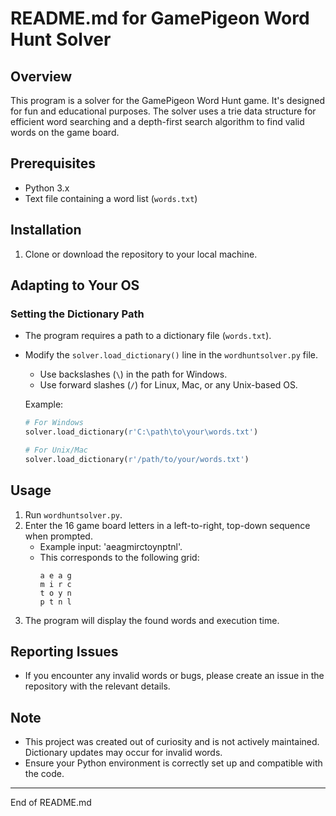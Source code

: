
# README.md for GamePigeon Word Hunt Solver

## Overview
This program is a solver for the GamePigeon Word Hunt game. It's designed for fun and educational purposes. The solver uses a trie data structure for efficient word searching and a depth-first search algorithm to find valid words on the game board.

## Prerequisites
- Python 3.x
- Text file containing a word list (`words.txt`)

## Installation
1. Clone or download the repository to your local machine.

## Adapting to Your OS
### Setting the Dictionary Path
- The program requires a path to a dictionary file (`words.txt`).
- Modify the `solver.load_dictionary()` line in the `wordhuntsolver.py` file.
    - Use backslashes (`\`) in the path for Windows.
    - Use forward slashes (`/`) for Linux, Mac, or any Unix-based OS.

    Example:
    ```python
    # For Windows
    solver.load_dictionary(r'C:\path\to\your\words.txt')

    # For Unix/Mac
    solver.load_dictionary(r'/path/to/your/words.txt')
    ```

## Usage
1. Run `wordhuntsolver.py`.
2. Enter the 16 game board letters in a left-to-right, top-down sequence when prompted.
   - Example input: 'aeagmirctoynptnl'.
   - This corresponds to the following grid:
     ```
     a e a g
     m i r c
     t o y n
     p t n l
     ```
3. The program will display the found words and execution time.

## Reporting Issues
- If you encounter any invalid words or bugs, please create an issue in the repository with the relevant details.

## Note
- This project was created out of curiosity and is not actively maintained. Dictionary updates may occur for invalid words.
- Ensure your Python environment is correctly set up and compatible with the code.

---

End of README.md
